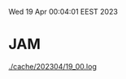 Wed 19 Apr 00:04:01 EEST 2023
# JAM
<a href='./cache/202304/19_00.log'>./cache/202304/19_00.log</a>

